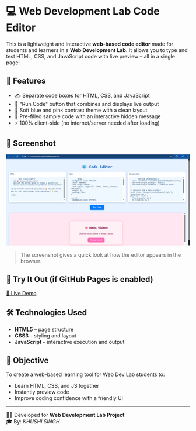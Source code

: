 # 💻 Web Development Lab Code Editor

This is a lightweight and interactive **web-based code editor** made for students and learners in a **Web Development Lab**. It allows you to type and test HTML, CSS, and JavaScript code with live preview – all in a single page!

## 🌟 Features

- ✍️ Separate code boxes for HTML, CSS, and JavaScript
- 🧪 "Run Code" button that combines and displays live output
- 🎨 Soft blue and pink contrast theme with a clean layout
- 💬 Pre-filled sample code with an interactive hidden message
- ⚡ 100% client-side (no internet/server needed after loading)

## 📸 Screenshot

![Code Editor Screenshot](codeditor.png)

> The screenshot gives a quick look at how the editor appears in the browser.

## 🚀 Try It Out (if GitHub Pages is enabled)

[🔗 Live Demo](https://khushi494.github.io/web-code-editor)  

## 🛠️ Technologies Used

- **HTML5** – page structure  
- **CSS3** – styling and layout  
- **JavaScript** – interactive execution and output  

## 🎯 Objective

To create a web-based learning tool for Web Dev Lab students to:
- Learn HTML, CSS, and JS together
- Instantly preview code
- Improve coding confidence with a friendly UI

---

🧑‍💻 Developed for **Web Development Lab Project**  
🎓 By: *KHUSHI SINGH*  
